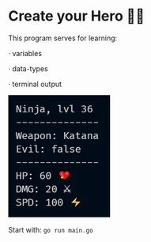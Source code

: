 # Create your Hero 🐱‍👤

This program serves for learning:

· variables

· data-types

· terminal output

![Screenshot](preview.png)

Start with: ``go run main.go``
